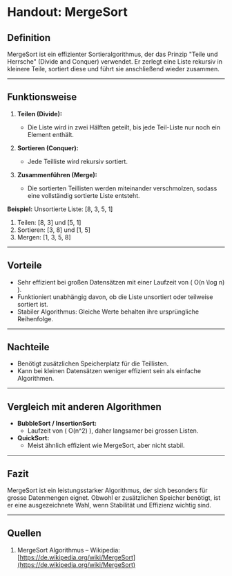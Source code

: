 # Handout: MergeSort

## Definition
MergeSort ist ein effizienter Sortieralgorithmus, der das Prinzip "Teile und Herrsche" (Divide and Conquer) verwendet. Er zerlegt eine Liste rekursiv in kleinere Teile, sortiert diese und führt sie anschließend wieder zusammen.

---

## Funktionsweise
1. **Teilen (Divide):**  
   - Die Liste wird in zwei Hälften geteilt, bis jede Teil-Liste nur noch ein Element enthält.
   
2. **Sortieren (Conquer):**  
   - Jede Teilliste wird rekursiv sortiert.
   
3. **Zusammenführen (Merge):**  
   - Die sortierten Teillisten werden miteinander verschmolzen, sodass eine vollständig sortierte Liste entsteht.

**Beispiel:**
Unsortierte Liste: [8, 3, 5, 1]  
1. Teilen: [8, 3] und [5, 1]  
2. Sortieren: [3, 8] und [1, 5]  
3. Mergen: [1, 3, 5, 8]

---

## Vorteile
- Sehr effizient bei großen Datensätzen mit einer Laufzeit von \( O(n \log n) \).
- Funktioniert unabhängig davon, ob die Liste unsortiert oder teilweise sortiert ist.
- Stabiler Algorithmus: Gleiche Werte behalten ihre ursprüngliche Reihenfolge.

---

## Nachteile
- Benötigt zusätzlichen Speicherplatz für die Teillisten.
- Kann bei kleinen Datensätzen weniger effizient sein als einfache Algorithmen.

---

## Vergleich mit anderen Algorithmen
- **BubbleSort / InsertionSort:**  
  - Laufzeit von \( O(n^2) \), daher langsamer bei grossen Listen.  
- **QuickSort:**  
  - Meist ähnlich effizient wie MergeSort, aber nicht stabil.

---

## Fazit
MergeSort ist ein leistungsstarker Algorithmus, der sich besonders für grosse Datenmengen eignet. Obwohl er zusätzlichen Speicher benötigt, ist er eine ausgezeichnete Wahl, wenn Stabilität und Effizienz wichtig sind.

---

## Quellen
1. MergeSort Algorithmus – Wikipedia: [https://de.wikipedia.org/wiki/MergeSort](https://de.wikipedia.org/wiki/MergeSort)

